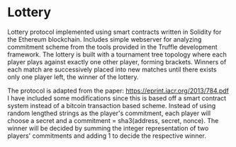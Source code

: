 # Lottery
Lottery protocol implemented using smart contracts written in Solidity for the Ethereum blockchain. Includes simple webserver for analyzing commitment scheme from the tools provided in the Truffle development framework. The lottery is built with a tournament tree topology where each player plays against exactly one other player, forming brackets. Winners of each match are successively placed into new matches until there exists only one player left, the winner of the lottery.

The protocol is adapted from the paper: https://eprint.iacr.org/2013/784.pdf
I have included some modifications since this is based off a smart contract system instead of a bitcoin transaction based scheme. Instead of using random lengthed strings as the player's commitment, each player will choose a secret and a commitment = sha3(address, secret, nonce). The winner will be decided by summing the integer representation of two players' commitments and adding 1 to decide the respective winner.

